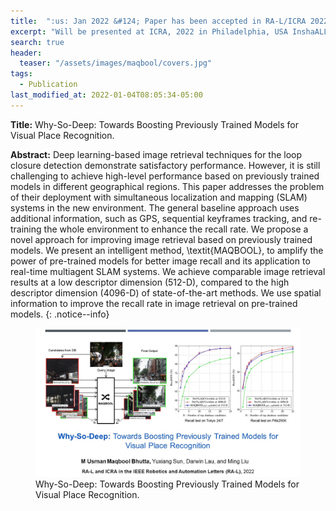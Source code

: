 ```yaml
---
title:  ":us: Jan 2022 &#124; Paper has been accepted in RA-L/ICRA 2022."
excerpt: "Will be presented at ICRA, 2022 in Philadelphia, USA InshaALLAH."
search: true
header:
  teaser: "/assets/images/maqbool/covers.jpg"
tags: 
  - Publication
last_modified_at: 2022-01-04T08:05:34-05:00
---
```


**Title:** Why-So-Deep: Towards Boosting Previously Trained Models for Visual Place Recognition.

**Abstract:** Deep learning-based image retrieval techniques for the loop closure detection demonstrate satisfactory performance. However, it is still challenging to achieve high-level performance based on previously trained models in different geographical regions. This paper addresses the problem of their deployment with simultaneous localization and mapping (SLAM) systems in the new environment. The general baseline approach uses additional information, such as GPS, sequential keyframes tracking, and re-training the whole environment to enhance the recall rate. We propose a novel approach for improving image retrieval based on previously trained models. We present an intelligent method, \textit{MAQBOOL}, to amplify the power of pre-trained models for better image recall and its application to real-time multiagent SLAM systems. We achieve comparable image retrieval results at a low descriptor dimension (512-D), compared to the high descriptor dimension (4096-D) of state-of-the-art methods. We use spatial information to improve the recall rate in image retrieval on pre-trained models.
{: .notice--info}


<figure>
    <a href="/assets/images/maqbool/covers.jpg"><img src="/assets/images/maqbool/covers.jpg"></a>
    <figcaption>Why-So-Deep: Towards Boosting Previously Trained Models for Visual Place Recognition.</figcaption>
</figure>

<!-- {: .notice--info}
<iframe width="560" height="315" src="https://www.youtube.com/embed/lYuSfzzmRS0" frameborder="0" allow="autoplay; encrypted-media" allowfullscreen></iframe> -->

